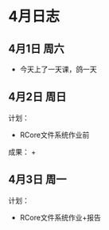 # 4月日志
## 4月1日 周六
+ 今天上了一天课，鸽一天
## 4月2日 周日
计划：
+ RCore文件系统作业前

成果：
+
## 4月3日 周一
计划：
+ RCore文件系统作业+报告
